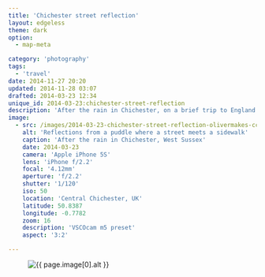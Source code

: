```yaml
---
title: 'Chichester street reflection'
layout: edgeless
theme: dark
option:
  - map-meta

category: 'photography'
tags:
  - 'travel'
date: 2014-11-27 20:20
updated: 2014-11-28 03:07
drafted: 2014-03-23 12:34
unique_id: 2014-03-23:chichester-street-reflection
description: 'After the rain in Chichester, on a brief trip to England.'
image:
  - src: /images/2014-03-23-chichester-street-reflection-olivermakes-ccbync.jpg
    alt: 'Reflections from a puddle where a street meets a sidewalk'
    caption: 'After the rain in Chichester, West Sussex'
    date: 2014-03-23
    camera: 'Apple iPhone 5S'
    lens: 'iPhone f/2.2'
    focal: '4.12mm'
    aperture: 'f/2.2'
    shutter: '1/120'
    iso: 50
    location: 'Central Chichester, UK'
    latitude: 50.8387
    longitude: -0.7782
    zoom: 16
    description: 'VSCOcam m5 preset'
    aspect: '3:2'

---
```


<figure class="image--wide">
  <img
    src="{{ page.image[0].src | imgix_url: w: 720, q: 50 }}"
    sizes="{{ site.sizes }}"
    srcset="{% for source in site.srcset %}{{ page.image[0].src | imgix_url: w: site.srcset[forloop.index0], q: 60 }} {{ site.srcset[forloop.index0] }}w{% if forloop.last == false %}, {% endif %}{% endfor %}"
    alt="{{ page.image[0].alt }}">
</figure>
